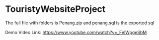 # TouristyWebsiteProject
The full file with folders is Penang.zip and penang.sql is the exported sql

Demo Video Link: https://www.youtube.com/watch?v=_FelWpgeSbM
